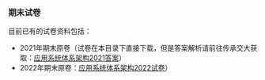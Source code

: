 ### 期末试卷

目前已有的试卷资料包括：

- 2021年期末原卷（试卷在本目录下直接下载，但是答案解析请前往传承交大获取：[应用系统体系架构2021答案](https://share.dyweb.sjtu.cn/course/18796)）
- 2022年期末原卷：[应用系统体系架构2022试卷](https://share.dyweb.sjtu.cn/course/18796)）
